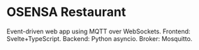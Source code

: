 ﻿# OSENSA Restaurant

Event-driven web app using MQTT over WebSockets. 
Frontend: Svelte+TypeScript. 
Backend: Python asyncio. Broker: Mosquitto.


